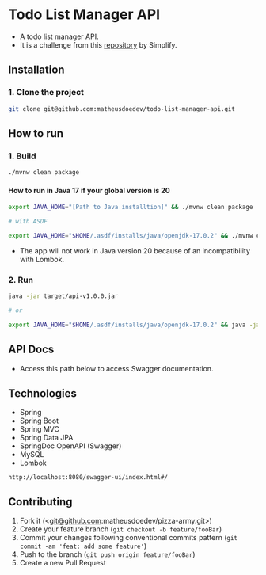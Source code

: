 # Todo List Manager API

- A todo list manager API.
- It is a challenge from this [repository](https://github.com/simplify-tec/desafio-junior-backend-simplify) by Simplify.

## Installation

### 1. Clone the project

```sh
git clone git@github.com:matheusdoedev/todo-list-manager-api.git
```

## How to run

### 1. Build

```sh
./mvnw clean package
```

#### How to run in Java 17 if your global version is 20

```sh
export JAVA_HOME="[Path to Java installtion]" && ./mvnw clean package

# with ASDF

export JAVA_HOME="$HOME/.asdf/installs/java/openjdk-17.0.2" && ./mvnw clean package
```

- The app will not work in Java version 20 because of an incompatibility with Lombok.

### 2. Run

```sh
java -jar target/api-v1.0.0.jar

# or

export JAVA_HOME="$HOME/.asdf/installs/java/openjdk-17.0.2" && java -jar target/api-v1.0.0.jar
```

## API Docs

- Access this path below to access Swagger documentation.

## Technologies

- Spring
- Spring Boot
- Spring MVC
- Spring Data JPA
- SpringDoc OpenAPI (Swagger)
- MySQL
- Lombok

```
http://localhost:8080/swagger-ui/index.html#/
```

## Contributing

1. Fork it (<git@github.com:matheusdoedev/pizza-army.git>)
2. Create your feature branch (`git checkout -b feature/fooBar`)
3. Commit your changes following conventional commits pattern (`git commit -am 'feat: add some feature'`)
4. Push to the branch (`git push origin feature/fooBar`)
5. Create a new Pull Request
